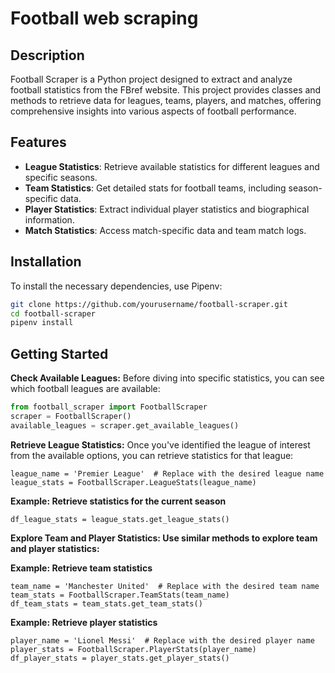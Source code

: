 # Football web scraping

## Description
Football Scraper is a Python project designed to extract and analyze football statistics from the FBref website. 
This project provides classes and methods to retrieve data for leagues, teams, players, and matches, offering comprehensive insights into various aspects of football performance.

## Features

- **League Statistics**: Retrieve available statistics for different leagues and specific seasons.
- **Team Statistics**: Get detailed stats for football teams, including season-specific data.
- **Player Statistics**: Extract individual player statistics and biographical information.
- **Match Statistics**: Access match-specific data and team match logs.

## Installation

To install the necessary dependencies, use Pipenv:

```sh
git clone https://github.com/yourusername/football-scraper.git
cd football-scraper
pipenv install
```

## Getting Started

**Check Available Leagues:** Before diving into specific statistics, you can see which football leagues are available:

```python
from football_scraper import FootballScraper
scraper = FootballScraper()
available_leagues = scraper.get_available_leagues()
```

**Retrieve League Statistics:** Once you've identified the league of interest from the available options, you can retrieve statistics for that league:

```
league_name = 'Premier League'  # Replace with the desired league name
league_stats = FootballScraper.LeagueStats(league_name)
```

**Example: Retrieve statistics for the current season**
```
df_league_stats = league_stats.get_league_stats()
```

**Explore Team and Player Statistics: Use similar methods to explore team and player statistics:**

**Example: Retrieve team statistics**
```
team_name = 'Manchester United'  # Replace with the desired team name
team_stats = FootballScraper.TeamStats(team_name)
df_team_stats = team_stats.get_team_stats()
```

**Example: Retrieve player statistics**
```
player_name = 'Lionel Messi'  # Replace with the desired player name
player_stats = FootballScraper.PlayerStats(player_name)
df_player_stats = player_stats.get_player_stats()
```

